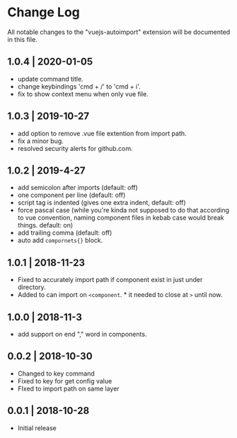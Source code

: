 # Change Log

All notable changes to the "vuejs-autoimport" extension will be documented in this file.

## 1.0.4 | 2020-01-05

- update command title.
- change keybindings 'cmd + /' to 'cmd + i'.
- fix to show context menu when only vue file.

## 1.0.3 | 2019-10-27

- add option to remove .vue file extention from import path.
- fix a minor bug.
- resolved security alerts for github.com.

## 1.0.2 | 2019-4-27

- add semicolon after imports (default: off)
- one component per line (default: off)
- script tag is indented (gives one extra indent, default: off)
- force pascal case (while you're kinda not supposed to do that according to vue convention, naming component files in kebab case would break things. default: on)
- add trailing comma (default: off)
- auto add `compornets{}` block.

## 1.0.1 | 2018-11-23

- Fixed to accurately import path if component exist in just under directory.
- Added to can import on `<component`. \* it needed to close at `>` until now.

## 1.0.0 | 2018-11-3

- add support on end "," word in components.

## 0.0.2 | 2018-10-30

- Changed to key command
- Fixed to key for get config value
- FIxed to import path on same layer

## 0.0.1 | 2018-10-28

- Initial release
